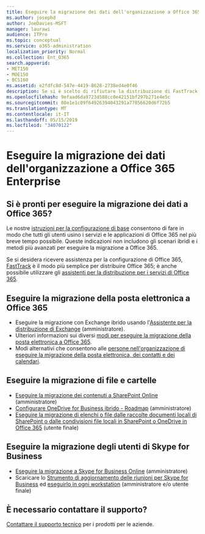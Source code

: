 ```yaml
---
title: Eseguire la migrazione dei dati dell'organizzazione a Office 365 Enterprise
ms.author: josephd
author: JoeDavies-MSFT
manager: laurawi
audience: ITPro
ms.topic: conceptual
ms.service: o365-administration
localization_priority: Normal
ms.collection: Ent_O365
search.appverid:
- MET150
- MOE150
- BCS160
ms.assetid: e2fdfc8d-547e-4419-8628-2738ed4e0f46
description: Se si è scelto di rifiutare la distribuzione di FastTrack e si è pronti per eseguire la migrazione dei dati a Office 365, questo è il punto di partenza.
ms.openlocfilehash: 9efaad6da9723d588cc0e42151bf297b271e4e5c
ms.sourcegitcommit: 08e1e1c09f64926394043291a77856620d6f72b5
ms.translationtype: MT
ms.contentlocale: it-IT
ms.lasthandoff: 05/15/2019
ms.locfileid: "34070122"
---
```

# <a name="migrate-your-organization-data-to-office-365-enterprise"></a>Eseguire la migrazione dei dati dell'organizzazione a Office 365 Enterprise

## <a name="ready-to-migrate-your-data-to-office-365"></a>Si è pronti per eseguire la migrazione dei dati a Office 365?

Le nostre [istruzioni per la configurazione di base](https://support.office.com/article/Set-up-Office-365-for-business-6a3a29a0-e616-4713-99d1-15eda62d04fa) consentono di fare in modo che tutti gli utenti usino i servizi e le applicazioni di Office 365 nel più breve tempo possibile. Queste indicazioni non includono gli scenari ibridi e i metodi più avanzati per eseguire la migrazione a Office 365. 
  
Se si desidera ricevere assistenza per la configurazione di Office 365, [FastTrack](https://fasttrack.microsoft.com/office) è il modo più semplice per distribuire Office 365; è anche possibile utilizzare gli [assistenti per la distribuzione per i servizi di Office 365](deployment-advisors-for-office-365.md).

## <a name="migrate-email-to-office-365"></a>Eseguire la migrazione della posta elettronica a Office 365
- Eseguire la migrazione con Exchange ibrido usando l'[Assistente per la distribuzione di Exchange](https://technet.microsoft.com/exdeploy2013) (amministratore).
- Ulteriori informazioni sui diversi [modi per eseguire la migrazione della posta elettronica a Office 365](https://support.office.com/article/Ways-to-migrate-multiple-email-accounts-to-Office-365-0a4913fe-60fb-498f-9155-a86516418842).
- Modi alternativi che consentono alle [persone nell'organizzazione di eseguire la migrazione della posta elettronica, dei contatti e dei calendari](https://support.office.com/article/Migrate-email-and-contacts-to-Office-365-for-business-a3e3bddb-582e-4133-8670-e61b9f58627e).

## <a name="migrate-files-and-folders"></a>Eseguire la migrazione di file e cartelle
- [Eseguire la migrazione dei contenuti a SharePoint Online](https://support.office.com/article/d8c6ce52-f8a2-4661-97f7-45e49351bdb9) (amministratore)
- [Configurare OneDrive for Business ibrido - Roadmap](https://docs.microsoft.com/SharePoint/hybrid/configure-hybrid-onedrive-for-businessroadmap) (amministratore)
- [Eseguire la migrazione di elenchi o file dalle raccolte documenti locali di SharePoint o dalle condivisioni file locali in SharePoint o OneDrive in Office 365](https://docs.microsoft.com/sharepointmigration/introducing-the-sharepoint-migration-tool) (utente finale)

## <a name="migrate-skype-for-business-users"></a>Eseguire la migrazione degli utenti di Skype for Business
- [Eseguire la migrazione a Skype for Business Online](https://technet.microsoft.com/library/jj204969.aspx) (amministratore)
- Scaricare lo [Strumento di aggiornamento delle riunioni per Skype for Business](https://www.microsoft.com/en-us/download/details.aspx?id=51659) ed [eseguirlo in ogni workstation](https://support.office.com/article/Meeting-Update-Tool-for-Skype-for-Business-and-Lync-2b525fe6-ed0f-4331-b533-c31546fcf4d4) (amministratore e/o utente finale)
  
## <a name="need-to-talk-to-support"></a>È necessario contattare il supporto?
[Contattare il supporto tecnico](https://support.office.com/article/32a17ca7-6fa0-4870-8a8d-e25ba4ccfd4b) per i prodotti per le aziende.